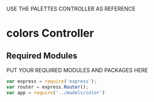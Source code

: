 USE THE PALETTES CONTROLLER AS REFERENCE

# colors Controller

## Required Modules
PUT YOUR REQUIRED MODULES AND PACKAGES HERE


 ```js 
 var express = require('express');
 var router = express.Router();
 var app = require('../models/color')
